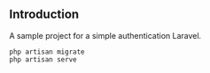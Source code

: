 
## Introduction


A sample project for a simple authentication Laravel.


    php artisan migrate
    php artisan serve

